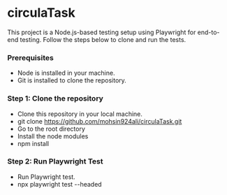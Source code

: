 ﻿# circulaTask
This project is a Node.js-based testing setup using Playwright for end-to-end testing. Follow the steps below to clone and run the tests.

### **Prerequisites**

- Node is installed in your machine.
- Git is installed to clone the repository.

### **Step 1: Clone the repository**

- Clone this repository in your local machine.
- git clone https://github.com/mohsin924ali/circulaTask.git
- Go to the root directory
- Install the node modules
- npm install

### **Step 2: Run Playwright Test**

- Run Playwright test.
- npx playwright test --headed

